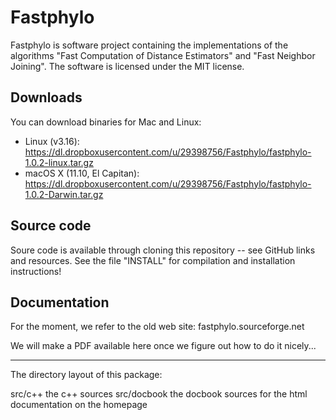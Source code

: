 # Fastphylo #

Fastphylo is software project containing the implementations of the algorithms "Fast Computation of
Distance Estimators" and "Fast Neighbor Joining". The software is licensed under the MIT license.


## Downloads ##

You can download binaries for Mac and Linux:
* Linux (v3.16): https://dl.dropboxusercontent.com/u/29398756/Fastphylo/fastphylo-1.0.2-linux.tar.gz
* macOS X (11.10, El Capitan): https://dl.dropboxusercontent.com/u/29398756/Fastphylo/fastphylo-1.0.2-Darwin.tar.gz

## Source code ##

Soure code is available through cloning this repository -- see GitHub links and resources.
See the file "INSTALL" for compilation and installation instructions!

## Documentation ##

For the moment, we refer to the old web site: fastphylo.sourceforge.net

We will make a PDF available here once we figure out how to do it nicely... 

-------------------------------------------------------------------------------

The directory layout of this package:

src/c++       the c++ sources
src/docbook   the docbook sources for the html documentation on the homepage

